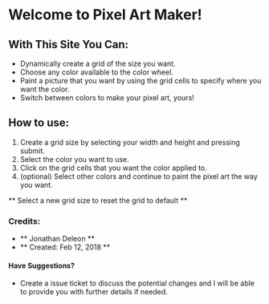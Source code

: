 # Welcome to Pixel Art Maker!

## With This Site You Can:
* Dynamically create a grid of the size you want.
* Choose any color available to the color wheel.
* Paint a picture that you want by using the grid cells to specify where you want the color.
* Switch between colors to make your pixel art, yours!

## How to use:
1. Create a grid size by selecting your width and height and pressing submit.
2. Select the color you want to use.
3. Click on the grid cells that you want the color applied to.
4. (optional) Select other colors and continue to paint the pixel art the way you want.

** Select a new grid size to reset the grid to default **

### Credits:
* ** Jonathan Deleon **
* ** Created: Feb 12, 2018 **

#### Have Suggestions? 
* Create a issue ticket to discuss the potential changes and I will be able to provide you with further details if needed.

